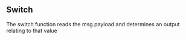## Switch

The switch function reads the msg.payload and determines an output relating to that value

